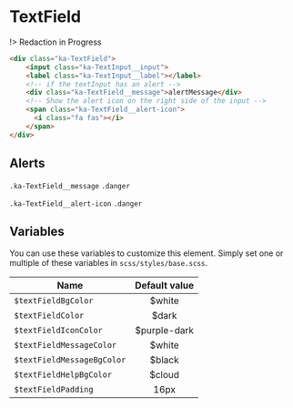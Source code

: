 # TextField

!> Redaction in Progress

```html
<div class="ka-TextField">
    <input class="ka-TextInput__input">
    <label class="ka-TextInput__label"></label>
    <!-- if the textInput has an alert -->
    <div class="ka-TextField__message">alertMessage</div>
    <!-- Show the alert icon on the right side of the input -->
    <span class="ka-TextField__alert-icon">
      <i class="fa fas"></i>
    </span>
</div>
```

Alerts
------
`.ka-TextField__message`
`.danger`

`.ka-TextField__alert-icon`
`.danger`

Variables
------
You can use these variables to customize this element. Simply set one or multiple of these variables in `scss/styles/base.scss`.

| Name  | Default value |
| ------- |:-----------:|
| `$textFieldBgColor`| $white |
| `$textFieldColor`| $dark |
| `$textFieldIconColor`| $purple-dark |
| `$textFieldMessageColor`| $white |
| `$textFieldMessageBgColor`| $black |
| `$textFieldHelpBgColor`| $cloud |
| `$textFieldPadding`| 16px |